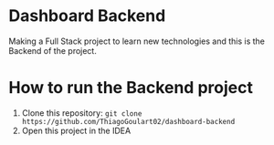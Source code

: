 # Dashboard Backend
Making a Full Stack project to learn new technologies and this is the Backend of the project.

<h1>How to run the Backend project</h1>

  1. Clone this repository: `git clone https://github.com/ThiagoGoulart02/dashboard-backend`
  2. Open this project in the IDEA

